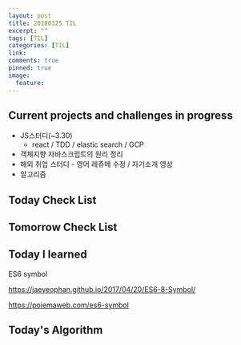 ```yaml
---
layout: post
title: 20180325 TIL
excerpt: ""
tags: [TIL]
categories: [TIL]
link:
comments: true
pinned: true
image:
  feature:
---
```


## Current projects and challenges in progress

- JS스터디(~3.30)
  - react / TDD / elastic search / GCP 
- 객체지향 자바스크립트의 원리 정리
- 해외 취업 스터디 - 영어 레쥬메 수정 / 자기소개 영상
- 알고리즘

## Today Check List



## Tomorrow Check List



## Today I learned

ES6 symbol

https://jaeyeophan.github.io/2017/04/20/ES6-8-Symbol/

https://poiemaweb.com/es6-symbol

## Today's Algorithm

